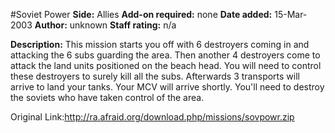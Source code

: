 #Soviet Power
**Side:** Allies
**Add-on required:** none
**Date added:** 15-Mar-2003
**Author:** unknown
**Staff rating:** n/a

**Description:** This mission starts you off with 6 destroyers 
coming in and attacking the 6 subs guarding the area. Then another 4 destroyers come to attack the land units positioned on the beach head. You will need to control these destroyers to surely kill all the subs. Afterwards 3 transports will arrive to land your tanks. Your MCV will arrive shortly. You&apos;ll need to destroy the soviets who have taken control of the area.

Original Link:http://ra.afraid.org/download.php/missions/sovpowr.zip
